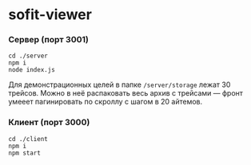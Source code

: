# sofit-viewer

### Сервер (порт 3001)
```
cd ./server
npm i
node index.js
```
Для демонстрационных целей в папке `/server/storage` лежат 30 трейсов. Можно в неё распаковать весь архив с трейсами — фронт умееет пагинировать по скроллу с шагом в 20 айтемов.  

### Клиент (порт 3000)
```
cd ./client
npm i
npm start
```
